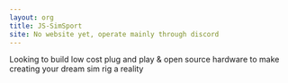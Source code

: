 ```yaml
---
layout: org
title: JS-SimSport
site: No website yet, operate mainly through discord
---
```

Looking to build low cost plug and play & open source hardware to make creating your dream sim rig a reality